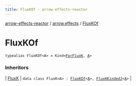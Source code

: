 ```yaml
---
title: FluxKOf - arrow-effects-reactor
---
```


[arrow-effects-reactor](../index.html) / [arrow.effects](index.html) / [FluxKOf](./-flux-k-of.html)

# FluxKOf

`typealias FluxKOf<A> = Kind<`[`ForFluxK`](-for-flux-k.html)`, `[`A`](-flux-k-of.html#A)`>`

### Inheritors

| [FluxK](-flux-k/index.html) | `data class FluxK<A> : `[`FluxKOf`](./-flux-k-of.html)`<`[`A`](-flux-k/index.html#A)`>, `[`FluxKKindedJ`](-flux-k-kinded-j.html)`<`[`A`](-flux-k/index.html#A)`>` |

